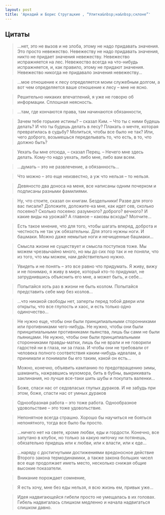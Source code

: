 ```yaml
---
layout: post
title: 'Аркадий и Борис Стругацкие , “Улитка&nbsp;на&nbsp;склоне”'
---
```


## Цитаты

> ...нет, это не вызов и не злоба, этому не надо придавать значения. Это просто невежество. Невежеству не надо придавать значения, никто не придает значения невежеству. Невежество испражняется на лес. Невежество всегда на что-нибудь испражняется, и, как правило, этому не придают значения. Невежество никогда не придавало значения невежеству…

>...мое отношение к лесу определяется моим служебным долгом, а вот чем определяется ваше отношение к лесу – мне не ясно.

>Решительно никаких впечатлений, я уже не говорю об информации. Сплошная неясность.

>...там, где кончаются права, там начинаются обязанности,

>Зачем тебе горькие истины? – сказал Ким. – Что ты с ними будешь делать? И что ты будешь делать в лесу? Плакать о мечте, которая превратилась в судьбу? Молиться, чтобы все было не так? Или, чего доброго, возьмешься переделывать то, что есть, в то, что должно быть?

>Уехать бы мне отсюда, – сказал Перец. – Нечего мне здесь делать. Кому-то надо уехать, либо мне, либо вам всем.

>...думать – это не развлечение, а обязанность…

>Что можно – это еще неизвестно, а уж что нельзя – то нельзя.

>Девяносто два доноса на меня, все написаны одним почерком и подписаны разными фамилиями.

>Ну, что стоите, сказал он книгам. Бездельники! Разве для этого вас писали? Доложите, доложите-ка мне, как идет сев, сколько посеяно? Сколько посеяно: разумного? доброго? вечного? И какие виды на урожай? А главное – каковы всходы? Молчите…

>Есть такое мнение, что для того, чтобы шагать вперед, доброта и честность не так уж обязательны. Для этого нужны ноги. И башмаки. Можно даже немытые ноги и нечищенные башмаки…

>Смысла жизни не существует и смысла поступков тоже. Мы можем чрезвычайно много, но мы до сих пор так и не поняли, что из того, что мы можем, нам действительно нужно.

>Увидеть и не понять – это все равно что придумать. Я живу, вижу и не понимаю, я живу в мире, который кто-то придумал, не затруднившись объяснить его мне, а может быть, и себе…

>Попытайся хоть раз в жизни не быть козлом. Попытайся представить себе мир без козлов…

>...что никакой свободы нет, заперты перед тобой двери или открыты, что все глупость и хаос, и есть только одно одиночество…

>Не нужно еще, чтобы они были принципиальными сторонниками или противниками чего-нибудь. Не нужно, чтобы они были принципиальными противниками пьянства, лишь бы сами не были пьяницами. Не нужно, чтобы они были принципиальными сторонниками правды-матки, лишь бы не врали и не говорили гадостей ни в глаза, ни за глаза. И чтобы они не требовали от человека полного соответствия каким-нибудь идеалам, а принимали и понимали бы его таким, какой он есть…

>Можно, конечно, объявить кампанию по предотвращению зимы, шаманить, нажравшись мухомора, бить в бубны, выкрикивать заклинания, но лучше все-таки шить шубы и покупать валенки…

>Боже, спаси нас от седовласых глупых дураков. И не забудь при этом, боже, спасти нас от умных дураков

>Однообразная работа – это тоже работа. Однообразное удовольствие – это тоже удовольствие.

>Непонятное всегда страшно. Хорошо бы научиться не бояться непонятного, тогда все было бы просто.

>...ничего нет на свете, кроме любви, еды и гордости. Конечно, все запутано в клубок, но только за какую ниточку ни потянешь, обязательно придешь или к любви, или к власти, или к еде…

>...наряду с достигнутыми достижениями вредоносное действие Второго закона термодинамики, а также закона больших чисел все еще продолжает иметь место, несколько снижая общие высокие показатели.

>Вникание порождает сомнение,

>Я есть хочу, мне без еды нельзя, я всю жизнь ем, привык уже…

>Идея надвигающейся гибели просто не умещалась в их головах. Гибель надвигалась слишком медленно и начала надвигаться слишком давно.
